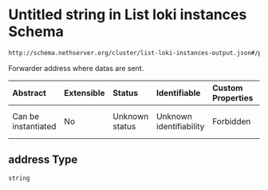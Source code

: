 # Untitled string in List loki instances Schema

```txt
http://schema.nethserver.org/cluster/list-loki-instances-output.json#/properties/instances/items/properties/cloud_log_manager/properties/address
```

Forwarder address where datas are sent.

| Abstract            | Extensible | Status         | Identifiable            | Custom Properties | Additional Properties | Access Restrictions | Defined In                                                                                          |
| :------------------ | :--------- | :------------- | :---------------------- | :---------------- | :-------------------- | :------------------ | :-------------------------------------------------------------------------------------------------- |
| Can be instantiated | No         | Unknown status | Unknown identifiability | Forbidden         | Allowed               | none                | [list-loki-instances-output.json\*](cluster/list-loki-instances-output.json "open original schema") |

## address Type

`string`
